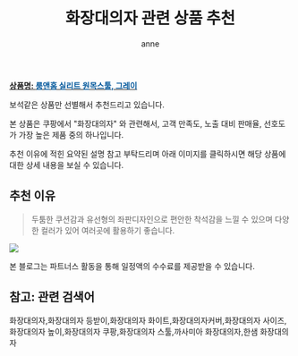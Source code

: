 ﻿---
layout: post
title:  "화장대의자 관련 상품 추천"
author: anne
categories: [ 가구/인테리어 ]
tags: [화장대의자,화장대의자 등받이,화장대의자 화이트,화장대의자커버,화장대의자 사이즈,화장대의자 높이,화장대의자 쿠팡,화장대의자 스툴,까사미아 화장대의자,한샘 화장대의자]
image: https://static.coupangcdn.com/image/product/image/vendoritem/2019/03/27/3964849852/36e50422-8456-4595-9c3b-653d1bb56c82.jpg 
description: "쿠팡에서 화장대의자 관련 상품으로 가장 고객 선호도가 높은 제품 중 하나입니다."
---

<a href="https://link.coupang.com/re/AFFSDP?lptag=AF5184500&pageKey=18579217&itemId=396088842&vendorItemId=3964849852&traceid=V0-153-8480710584dcb055"><b>상품명: <font color='#01579B'>룸앤홈 실리트 원목스툴, 그레이</font></b></a>

보석같은 상품만 선별해서 추천드리고 있습니다.

본 상품은 쿠팡에서 "화장대의자" 와 관련해서, 고객 만족도, 노출 대비 판매율, 선호도가 가장 높은 제품 중의 하나입니다.

추천 이유에 적힌 요약된 설명 참고 부탁드리며 아래 이미지를 클릭하시면 해당 상품에 대한 상세 내용을 보실 수 있습니다.

## 추천 이유 
> 두툼한 쿠션감과 유선형의 좌판디자인으로 편안한 착석감을 느낄 수 있으며 다양한 컬러가 있어 여러곳에 활용하기 좋습니다.  

<a href="https://link.coupang.com/re/AFFSDP?lptag=AF5184500&pageKey=18579217&itemId=396088842&vendorItemId=3964849852&traceid=V0-153-8480710584dcb055"><img src="https://thumbnail7.coupangcdn.com/thumbnails/remote/q89/image/retail/images/2018/09/07/20/9/ba0675bf-e97c-452c-b65b-f64149126bfb.jpg"></a> 

본 블로그는 파트너스 활동을 통해 일정액의 수수료를 제공받을 수 있습니다.

## 참고: 관련 검색어    
화장대의자,화장대의자 등받이,화장대의자 화이트,화장대의자커버,화장대의자 사이즈,화장대의자 높이,화장대의자 쿠팡,화장대의자 스툴,까사미아 화장대의자,한샘 화장대의자